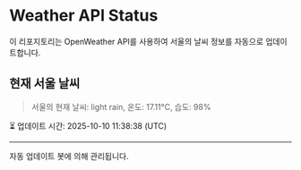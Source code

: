 
# Weather API Status

이 리포지토리는 OpenWeather API를 사용하여 서울의 날씨 정보를 자동으로 업데이트합니다.

## 현재 서울 날씨
> 서울의 현재 날씨: light rain, 온도: 17.11°C, 습도: 98%

⏳ 업데이트 시간: 2025-10-10 11:38:38 (UTC)

---
자동 업데이트 봇에 의해 관리됩니다.
